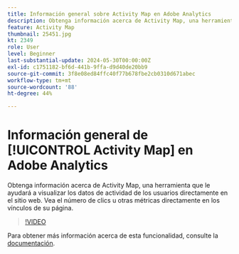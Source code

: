 ```yaml
---
title: Información general sobre Activity Map en Adobe Analytics
description: Obtenga información acerca de Activity Map, una herramienta que le ayudará a visualizar los datos de actividad de los usuarios directamente en el sitio web. Vea el número de clics u otras métricas directamente en los vínculos de su página.
feature: Activity Map
thumbnail: 25451.jpg
kt: 2349
role: User
level: Beginner
last-substantial-update: 2024-05-30T00:00:00Z
exl-id: c1751182-bf6d-441b-9ffa-d9d40de20bb9
source-git-commit: 3f8e08ed84ffc40f77b678fbe2cb0310d671abec
workflow-type: tm+mt
source-wordcount: '88'
ht-degree: 44%

---
```


# Información general de [!UICONTROL Activity Map] en Adobe Analytics

Obtenga información acerca de Activity Map, una herramienta que le ayudará a visualizar los datos de actividad de los usuarios directamente en el sitio web. Vea el número de clics u otras métricas directamente en los vínculos de su página.

>[!VIDEO](https://video.tv.adobe.com/v/25451/?quality=12&learn=on)

Para obtener más información acerca de esta funcionalidad, consulte la [documentación](https://experienceleague.adobe.com/es/docs/analytics/analyze/activity-map/activity-map).
